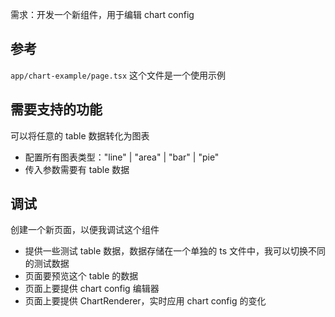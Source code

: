 需求：开发一个新组件，用于编辑 chart config

## 参考

`app/chart-example/page.tsx` 这个文件是一个使用示例

## 需要支持的功能

可以将任意的 table 数据转化为图表

- 配置所有图表类型："line" | "area" | "bar" | "pie"
- 传入参数需要有 table 数据

## 调试

创建一个新页面，以便我调试这个组件

- 提供一些测试 table 数据，数据存储在一个单独的 ts 文件中，我可以切换不同的测试数据
- 页面要预览这个 table 的数据
- 页面上要提供 chart config 编辑器
- 页面上要提供 ChartRenderer，实时应用 chart config 的变化
